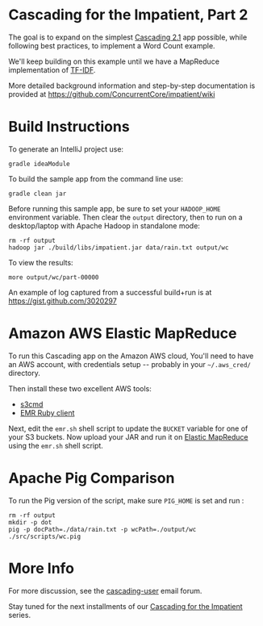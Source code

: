 Cascading for the Impatient, Part 2
===================================
The goal is to expand on the simplest [Cascading 2.1](http://www.cascading.org/) app possible, while following best practices,
to implement a Word Count example.

We'll keep building on this example until we have a MapReduce implementation of [TF-IDF](http://en.wikipedia.org/wiki/Tf*idf).

More detailed background information and step-by-step documentation is provided at https://github.com/ConcurrentCore/impatient/wiki

Build Instructions
==================
To generate an IntelliJ project use:

    gradle ideaModule

To build the sample app from the command line use:

    gradle clean jar

Before running this sample app, be sure to set your `HADOOP_HOME` environment variable.
Then clear the `output` directory, then to run on a desktop/laptop with Apache Hadoop in standalone mode:

    rm -rf output
    hadoop jar ./build/libs/impatient.jar data/rain.txt output/wc

To view the results:

    more output/wc/part-00000

An example of log captured from a successful build+run is at https://gist.github.com/3020297


Amazon AWS Elastic MapReduce
============================

To run this Cascading app on the Amazon AWS cloud, You'll need to have an AWS account, with credentials setup --
probably in your `~/.aws_cred/` directory.

Then install these two excellent AWS tools:

* [s3cmd](http://s3tools.org/s3cmd)
* [EMR Ruby client](http://aws.amazon.com/developertools/2264)

Next, edit the `emr.sh` shell script to update the `BUCKET` variable for one of your S3 buckets.
Now upload your JAR and run it on [Elastic MapReduce](http://aws.amazon.com/elasticmapreduce/)
using the `emr.sh` shell script.


Apache Pig Comparison
=====================
To run the Pig version of the script, make sure `PIG_HOME` is set and run :

    rm -rf output
    mkdir -p dot
    pig -p docPath=./data/rain.txt -p wcPath=./output/wc ./src/scripts/wc.pig


More Info
=========
For more discussion, see the [cascading-user](https://groups.google.com/forum/?fromgroups#!forum/cascading-user) email forum.

Stay tuned for the next installments of our [Cascading for the Impatient](http://www.cascading.org/category/impatient/) series.
